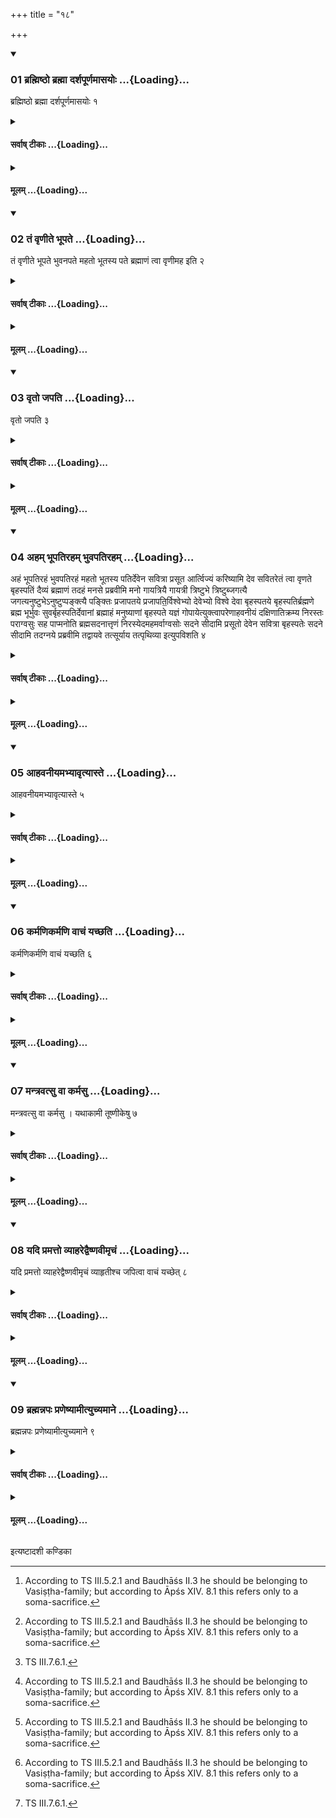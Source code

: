 +++
title = "१८"

+++

<div class="js_include" includetitle="true" newlevelforh1="3" unfilled url="/vedAH_yajuH/taittirIyam/sUtram/ApastambaH/shrautam/vishvAsa-prastutiH/03/18/01_brahmiShTho_brahmA_darshapUrNamAsayoH.md">
<details open><summary><h3>01 ब्रह्मिष्ठो ब्रह्मा दर्शपूर्णमासयोः ...{Loading}...</h3></summary>

ब्रह्मिष्ठो ब्रह्मा दर्शपूर्णमासयोः १
</details>
</div>
<div class="js_include collapsed" newlevelforh1="4" title="सर्वाष् टीकाः" unfilled url="/vedAH_yajuH/taittirIyam/sUtram/ApastambaH/shrautam/sarvASh_TIkAH/03/18/01_brahmiShTho_brahmA_darshapUrNamAsayoH.md">
<details><summary><h4>सर्वाष् टीकाः ...{Loading}...</h4></summary>
<details><summary>थिते</summary>

1. A Brāhmaṇa[^1] expert in Veda should work as the Brahman in the New and Full-moon-sacrifices.  

[^1]: According to TS III.5.2.1 and Baudhāśs II.3 he should be belonging to Vasiṣṭha-family; but according to Āpśs XIV. 8.1 this refers only to a soma-sacrifice.
</details>
</details>
</div>
<div class="js_include collapsed" newlevelforh1="4" title="मूलम्" unfilled url="/vedAH_yajuH/taittirIyam/sUtram/ApastambaH/shrautam/mUlam/03/18/01_brahmiShTho_brahmA_darshapUrNamAsayoH.md">
<details><summary><h4>मूलम् ...{Loading}...</h4></summary>

ब्रह्मिष्ठो ब्रह्मा दर्शपूर्णमासयोः १
</details>
</div>
<div class="js_include" includetitle="true" newlevelforh1="3" unfilled url="/vedAH_yajuH/taittirIyam/sUtram/ApastambaH/shrautam/vishvAsa-prastutiH/03/18/02_taM_vRNIte_bhUpate.md">
<details open><summary><h3>02 तं वृणीते भूपते ...{Loading}...</h3></summary>

तं वृणीते भूपते भुवनपते महतो भूतस्य पते ब्रह्माणं त्वा वृणीमह इति २
</details>
</div>
<div class="js_include collapsed" newlevelforh1="4" title="सर्वाष् टीकाः" unfilled url="/vedAH_yajuH/taittirIyam/sUtram/ApastambaH/shrautam/sarvASh_TIkAH/03/18/02_taM_vRNIte_bhUpate.md">
<details><summary><h4>सर्वाष् टीकाः ...{Loading}...</h4></summary>
<details><summary>थिते</summary>

2. (The sacrificer) chooses[^1] him with bhūpate bhuvanapate...[^2]   

[^1]: See IV.4.2.  

[^2]: TS III.7.6.1.
</details>
</details>
</div>
<div class="js_include collapsed" newlevelforh1="4" title="मूलम्" unfilled url="/vedAH_yajuH/taittirIyam/sUtram/ApastambaH/shrautam/mUlam/03/18/02_taM_vRNIte_bhUpate.md">
<details><summary><h4>मूलम् ...{Loading}...</h4></summary>

तं वृणीते भूपते भुवनपते महतो भूतस्य पते ब्रह्माणं त्वा वृणीमह इति २
</details>
</div>
<div class="js_include" includetitle="true" newlevelforh1="3" unfilled url="/vedAH_yajuH/taittirIyam/sUtram/ApastambaH/shrautam/vishvAsa-prastutiH/03/18/03_vRto_japati.md">
<details open><summary><h3>03 वृतो जपति ...{Loading}...</h3></summary>

वृतो जपति ३
</details>
</div>
<div class="js_include collapsed" newlevelforh1="4" title="सर्वाष् टीकाः" unfilled url="/vedAH_yajuH/taittirIyam/sUtram/ApastambaH/shrautam/sarvASh_TIkAH/03/18/03_vRto_japati.md">
<details><summary><h4>सर्वाष् टीकाः ...{Loading}...</h4></summary>
<details><summary>थिते</summary>

3. (After becoming) chosen (the Brahman) mutters,
</details>
</details>
</div>
<div class="js_include collapsed" newlevelforh1="4" title="मूलम्" unfilled url="/vedAH_yajuH/taittirIyam/sUtram/ApastambaH/shrautam/mUlam/03/18/03_vRto_japati.md">
<details><summary><h4>मूलम् ...{Loading}...</h4></summary>

वृतो जपति ३
</details>
</div>
<div class="js_include" includetitle="true" newlevelforh1="3" unfilled url="/vedAH_yajuH/taittirIyam/sUtram/ApastambaH/shrautam/vishvAsa-prastutiH/03/18/04_aham_bhUpatiraham_bhuvapatiraham.md">
<details open><summary><h3>04 अहम् भूपतिरहम् भुवपतिरहम् ...{Loading}...</h3></summary>

अहं भूपतिरहं भुवपतिरहं महतो भूतस्य पतिर्देवेन सवित्रा प्रसूत आर्त्विज्यं करिष्यामि देव सवितरेतं त्वा वृणते बृहस्पतिं दैव्यं ब्रह्माणं तदहं मनसे प्रब्रवीमि मनो गायत्रियै गायत्री त्रिष्टुभे त्रिष्टुब्जगत्यै जगत्यनुष्टुभेऽनुष्टुप्पङ्क्त्यै पङ्क्तिः प्रजापतये प्रजापति॒र्विश्वेभ्यो देवेभ्यो विश्वे देवा बृहस्पतये बृहस्पतिर्ब्रह्मणे ब्रह्म भूर्भुवः सुवर्बृहस्पतिर्देवानां ब्रह्माहं मनुष्याणां बृहस्पते यज्ञं गोपायेत्युक्त्वापरेणाहवनीयं दक्षिणातिक्रम्य निरस्तः पराग्वसुः सह पाप्मनोति ब्रह्मसदनात्तृणं निरस्येदमहमर्वाग्वसोः सदने सीदामि प्रसूतो देवेन सवित्रा बृहस्पतेः सदने सीदामि तदग्नये प्रब्रवीमि तद्वायवे तत्सूर्याय तत्पृथिव्या इत्युपविशति ४
</details>
</div>
<div class="js_include collapsed" newlevelforh1="4" title="सर्वाष् टीकाः" unfilled url="/vedAH_yajuH/taittirIyam/sUtram/ApastambaH/shrautam/sarvASh_TIkAH/03/18/04_aham_bhUpatiraham_bhuvapatiraham.md">
<details><summary><h4>सर्वाष् टीकाः ...{Loading}...</h4></summary>
<details><summary>थिते</summary>

4. ahaṁ bhupatih...[^1], having uttered this, having stepped by the right of the Āhavanīya-fire, with nirastah parāgvasuḥ...[^1], having thrown a blade of grass from the Brahman's (i.e. his own) seat, idamahamarvāgvasoḥ... he sits down (on his seat).  

[^1]: TS III.7.6.1-3.
</details>
</details>
</div>
<div class="js_include collapsed" newlevelforh1="4" title="मूलम्" unfilled url="/vedAH_yajuH/taittirIyam/sUtram/ApastambaH/shrautam/mUlam/03/18/04_aham_bhUpatiraham_bhuvapatiraham.md">
<details><summary><h4>मूलम् ...{Loading}...</h4></summary>

अहं भूपतिरहं भुवपतिरहं महतो भूतस्य पतिर्देवेन सवित्रा प्रसूत आर्त्विज्यं करिष्यामि देव सवितरेतं त्वा वृणते बृहस्पतिं दैव्यं ब्रह्माणं तदहं मनसे प्रब्रवीमि मनो गायत्रियै गायत्री त्रिष्टुभे त्रिष्टुब्जगत्यै जगत्यनुष्टुभेऽनुष्टुप्पङ्क्त्यै पङ्क्तिः प्रजापतये प्रजापति॒र्विश्वेभ्यो देवेभ्यो विश्वे देवा बृहस्पतये बृहस्पतिर्ब्रह्मणे ब्रह्म भूर्भुवः सुवर्बृहस्पतिर्देवानां ब्रह्माहं मनुष्याणां बृहस्पते यज्ञं गोपायेत्युक्त्वापरेणाहवनीयं दक्षिणातिक्रम्य निरस्तः पराग्वसुः सह पाप्मनोति ब्रह्मसदनात्तृणं निरस्येदमहमर्वाग्वसोः सदने सीदामि प्रसूतो देवेन सवित्रा बृहस्पतेः सदने सीदामि तदग्नये प्रब्रवीमि तद्वायवे तत्सूर्याय तत्पृथिव्या इत्युपविशति ४
</details>
</div>
<div class="js_include" includetitle="true" newlevelforh1="3" unfilled url="/vedAH_yajuH/taittirIyam/sUtram/ApastambaH/shrautam/vishvAsa-prastutiH/03/18/05_AhavanIyamabhyAvRtyAste.md">
<details open><summary><h3>05 आहवनीयमभ्यावृत्यास्ते ...{Loading}...</h3></summary>

आहवनीयमभ्यावृत्यास्ते ५
</details>
</div>
<div class="js_include collapsed" newlevelforh1="4" title="सर्वाष् टीकाः" unfilled url="/vedAH_yajuH/taittirIyam/sUtram/ApastambaH/shrautam/sarvASh_TIkAH/03/18/05_AhavanIyamabhyAvRtyAste.md">
<details><summary><h4>सर्वाष् टीकाः ...{Loading}...</h4></summary>
<details><summary>थिते</summary>

5. Having turned his face towards the Āhavanīya he sits down.
</details>
</details>
</div>
<div class="js_include collapsed" newlevelforh1="4" title="मूलम्" unfilled url="/vedAH_yajuH/taittirIyam/sUtram/ApastambaH/shrautam/mUlam/03/18/05_AhavanIyamabhyAvRtyAste.md">
<details><summary><h4>मूलम् ...{Loading}...</h4></summary>

आहवनीयमभ्यावृत्यास्ते ५
</details>
</div>
<div class="js_include" includetitle="true" newlevelforh1="3" unfilled url="/vedAH_yajuH/taittirIyam/sUtram/ApastambaH/shrautam/vishvAsa-prastutiH/03/18/06_karmaNikarmaNi_vAchaM_yachChati.md">
<details open><summary><h3>06 कर्मणिकर्मणि वाचं यच्छति ...{Loading}...</h3></summary>

कर्मणिकर्मणि वाचं यच्छति ६
</details>
</div>
<div class="js_include collapsed" newlevelforh1="4" title="सर्वाष् टीकाः" unfilled url="/vedAH_yajuH/taittirIyam/sUtram/ApastambaH/shrautam/sarvASh_TIkAH/03/18/06_karmaNikarmaNi_vAchaM_yachChati.md">
<details><summary><h4>सर्वाष् टीकाः ...{Loading}...</h4></summary>
<details><summary>थिते</summary>

6. At the time of each action he restrains his speech.
</details>
</details>
</div>
<div class="js_include collapsed" newlevelforh1="4" title="मूलम्" unfilled url="/vedAH_yajuH/taittirIyam/sUtram/ApastambaH/shrautam/mUlam/03/18/06_karmaNikarmaNi_vAchaM_yachChati.md">
<details><summary><h4>मूलम् ...{Loading}...</h4></summary>

कर्मणिकर्मणि वाचं यच्छति ६
</details>
</div>
<div class="js_include" includetitle="true" newlevelforh1="3" unfilled url="/vedAH_yajuH/taittirIyam/sUtram/ApastambaH/shrautam/vishvAsa-prastutiH/03/18/07_mantravatsu_vA_karmasu.md">
<details open><summary><h3>07 मन्त्रवत्सु वा कर्मसु ...{Loading}...</h3></summary>

मन्त्रवत्सु वा कर्मसु । यथाकामी तूष्णीकेषु ७
</details>
</div>
<div class="js_include collapsed" newlevelforh1="4" title="सर्वाष् टीकाः" unfilled url="/vedAH_yajuH/taittirIyam/sUtram/ApastambaH/shrautam/sarvASh_TIkAH/03/18/07_mantravatsu_vA_karmasu.md">
<details><summary><h4>सर्वाष् टीकाः ...{Loading}...</h4></summary>
<details><summary>थिते</summary>

7. Or (he restrains his speech only) at the time of actions accompanied by formula(e); optionally at the time of (actions done) silently (done without any formula).
</details>
</details>
</div>
<div class="js_include collapsed" newlevelforh1="4" title="मूलम्" unfilled url="/vedAH_yajuH/taittirIyam/sUtram/ApastambaH/shrautam/mUlam/03/18/07_mantravatsu_vA_karmasu.md">
<details><summary><h4>मूलम् ...{Loading}...</h4></summary>

मन्त्रवत्सु वा कर्मसु । यथाकामी तूष्णीकेषु ७
</details>
</div>
<div class="js_include" includetitle="true" newlevelforh1="3" unfilled url="/vedAH_yajuH/taittirIyam/sUtram/ApastambaH/shrautam/vishvAsa-prastutiH/03/18/08_yadi_pramatto_vyAharedvaiShNavImRchaM.md">
<details open><summary><h3>08 यदि प्रमत्तो व्याहरेद्वैष्णवीमृचं ...{Loading}...</h3></summary>

यदि प्रमत्तो व्याहरेद्वैष्णवीमृचं व्याहृतीश्च जपित्वा वाचं यच्छेत् ८
</details>
</div>
<div class="js_include collapsed" newlevelforh1="4" title="सर्वाष् टीकाः" unfilled url="/vedAH_yajuH/taittirIyam/sUtram/ApastambaH/shrautam/sarvASh_TIkAH/03/18/08_yadi_pramatto_vyAharedvaiShNavImRchaM.md">
<details><summary><h4>सर्वाष् टीकाः ...{Loading}...</h4></summary>
<details><summary>थिते</summary>

8. If inadvertently he utters any word(s), having muttered a verse addressed to Viṣṇu[^1] and the sacred utterances, he should restrain his speech.  

[^1]: TS I.2.13.e.
</details>
</details>
</div>
<div class="js_include collapsed" newlevelforh1="4" title="मूलम्" unfilled url="/vedAH_yajuH/taittirIyam/sUtram/ApastambaH/shrautam/mUlam/03/18/08_yadi_pramatto_vyAharedvaiShNavImRchaM.md">
<details><summary><h4>मूलम् ...{Loading}...</h4></summary>

यदि प्रमत्तो व्याहरेद्वैष्णवीमृचं व्याहृतीश्च जपित्वा वाचं यच्छेत् ८
</details>
</div>
<div class="js_include" includetitle="true" newlevelforh1="3" unfilled url="/vedAH_yajuH/taittirIyam/sUtram/ApastambaH/shrautam/vishvAsa-prastutiH/03/18/09_brahmannapaH_praNeShyAmItyuchyamAne.md">
<details open><summary><h3>09 ब्रह्मन्नपः प्रणेष्यामीत्युच्यमाने ...{Loading}...</h3></summary>

ब्रह्मन्नपः प्रणेष्यामीत्युच्यमाने ९
</details>
</div>
<div class="js_include collapsed" newlevelforh1="4" title="सर्वाष् टीकाः" unfilled url="/vedAH_yajuH/taittirIyam/sUtram/ApastambaH/shrautam/sarvASh_TIkAH/03/18/09_brahmannapaH_praNeShyAmItyuchyamAne.md">
<details><summary><h4>सर्वाष् टीकाः ...{Loading}...</h4></summary>
<details><summary>थिते</summary>

9. When it is being said, “O Brahman, I shall carry waters forward”,[^2]  

[^1]: By the Adhvaryu. See I.16.5.  

[^2]: The sentence is incomplete. See the next Sūtra.
</details>
</details>
</div>
<div class="js_include collapsed" newlevelforh1="4" title="मूलम्" unfilled url="/vedAH_yajuH/taittirIyam/sUtram/ApastambaH/shrautam/mUlam/03/18/09_brahmannapaH_praNeShyAmItyuchyamAne.md">
<details><summary><h4>मूलम् ...{Loading}...</h4></summary>

ब्रह्मन्नपः प्रणेष्यामीत्युच्यमाने ९
</details>
</div>

  
इत्यष्टादशी कण्डिका 
